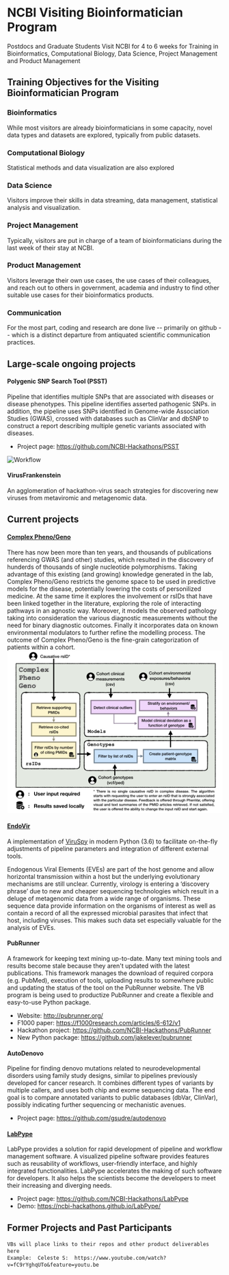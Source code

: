 # NCBI Visiting Bioinformatician Program
Postdocs and Graduate Students Visit NCBI for 4 to 6 weeks for Training in Bioinformatics, Computational Biology, Data Science, Project Management and Product Management

## Training Objectives for the Visiting Bioinformatician Program

### Bioinformatics
  While most visitors are already bioinformaticians in some capacity, novel data types and datasets are explored, typically from public datasets.  
### Computational Biology
  Statistical methods and data visualization are also explored 
### Data Science
  Visitors improve their skills in data streaming, data management, statistical analysis and visualization.  
### Project Management
  Typically, visitors are put in charge of a team of bioinformaticians during the last week of their stay at NCBI.  
### Product Management
  Visitors leverage their own use cases, the use cases of their colleagues, and reach out to others in government, academia and industry to find other suitable use cases for their bioinformatics products.  
### Communication
  For the most part, coding and research are done live -- primarily on github -- which is a distinct departure from antiquated scientific communication practices.  

## Large-scale ongoing projects

#### Polygenic SNP Search Tool (PSST)
Pipeline that identifies multiple SNPs that are associated with diseases or disease phenotypes. This pipeline identifies
asserted pathogenic SNPs. in addition, the pipeline uses SNPs identified in Genome-wide Association Studies (GWAS), crossed with databases such as ClinVar and dbSNP to construct a report describing multiple genetic variants associated with diseases.

- Project page: https://github.com/NCBI-Hackathons/PSST

![Workflow](/images/smallPSST.png?raw=true "PSST.png")

#### VirusFrankenstein

An agglomeration of hackathon-virus seach strategies for discovering new viruses from metaviromic and metagenomic data.  

## Current projects

#### [Complex Pheno/Geno](https://github.com/NCBI-Hackathons/Complex_Phenogeno)

There has now been more than ten years, and thousands of publications referencing GWAS (and other) studies, which resulted in the discovery of hunderds of thousands of single nucleotide polymorphisms. Taking advantage of this existing (and growing) knowledge generated in the lab, Complex Pheno/Geno restricts the genome space to be used in predictive models for the disease, potentially lowering the costs of personilized medicine. At the same time it explores the involvement or rsIDs that have been linked together in the literature, exploring the role of interacting pathways in an agnostic way. Moreover, it models the observed pathology taking into consideration the various diagnostic measurements without the need for binary diagnostic outcomes. Finally it incorporates data on known environmental modulators to further refine the modelling process. The outcome of Complex Pheno/Geno is the fine-grain categorization of patients within a cohort.
![Flow diagram](https://github.com/NCBI-Hackathons/Complex_Phenogeno/blob/master/Images/FlowDiagram.jpeg)


#### [EndoVir](https://github.com/NCBI-Hackathons/EndoVir) 

A implementation of [ViruSpy](https://github.com/NCBI-Hackathons/ViruSpy)  in modern Python (3.6) to facilitate on-the-fly adjustments of pipeline parameters and integration of different external tools.   

Endogenous Viral Elements (EVEs) are part of the host genome and allow horizontal transmission within a host but the underlying evolutionary mechanisms are still unclear. Currently, virology is entering a ‘discovery phrase’ due to new and cheaper sequencing technologies which result in a deluge of metagenomic data from a wide range of organisms. These sequence data provide information on the organisms of interest as well as contain a record of all the expressed microbial parasites that infect that host, including viruses. This makes such data set especially valuable for the analysis of EVEs.


#### PubRunner

A framework for keeping text mining up-to-date. Many text mining tools and results become stale because they aren't updated with the latest publications. This framework manages the download of required corpora (e.g. PubMed), execution of tools, uploading results to somewhere public and updating the status of the tool on the PubRunner website. The VB program is being used to productize PubRunner and create a flexible and easy-to-use Python package.

- Website: http://pubrunner.org/
- F1000 paper: https://f1000research.com/articles/6-612/v1
- Hackathon project: https://github.com/NCBI-Hackathons/PubRunner
- New Python package: https://github.com/jakelever/pubrunner

#### AutoDenovo

Pipeline for finding denovo mutations related to neurodevelopmental disorders using family study designs, similar to pipelines previously developed for cancer research. It combines different types of variants by multiple callers, and uses both chip and exome sequencing data. The end goal is to compare annotated variants to public databases (dbVar, ClinVar), possibly indicating further sequencing or mechanistic avenues.

- Project page: https://github.com/gsudre/autodenovo

#### [LabPype](https://github.com/NCBI-Hackathons/LabPype)

LabPype provides a solution for rapid development of pipeline and workflow management software. A visualized pipeline software provides features such as reusability of workflows, user-friendly interface, and highly integrated functionalities. LabPype accelerates the making of such software for developers. It also helps the scientists become the developers to meet their increasing and diverging needs.

- Project page: https://github.com/NCBI-Hackathons/LabPype
- Demo: https://ncbi-hackathons.github.io/LabPype/

## Former Projects and Past Participants

```
VBs will place links to their repos and other product deliverables here 
Example:  Celeste S:  https://www.youtube.com/watch?v=fC9rYghqUTo&feature=youtu.be
```
